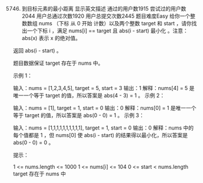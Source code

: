 5746. 到目标元素的最小距离 显示英文描述
      通过的用户数1915
      尝试过的用户数2044
      用户总通过次数1920
      用户总提交次数2445
      题目难度Easy
      给你一个整数数组 nums （下标 从 0 开始 计数）以及两个整数 target 和 start ，请你找出一个下标 i ，满足 nums[i] == target 且 abs(i - start) 最小化 。注意：abs(x) 表示 x 的绝对值。

返回 abs(i - start) 。

题目数据保证 target 存在于 nums 中。



示例 1：

输入：nums = [1,2,3,4,5], target = 5, start = 3
输出：1
解释：nums[4] = 5 是唯一一个等于 target 的值，所以答案是 abs(4 - 3) = 1 。
示例 2：

输入：nums = [1], target = 1, start = 0
输出：0
解释：nums[0] = 1 是唯一一个等于 target 的值，所以答案是 abs(0 - 0) = 1 。
示例 3：

输入：nums = [1,1,1,1,1,1,1,1,1,1], target = 1, start = 0
输出：0
解释：nums 中的每个值都是 1 ，但 nums[0] 使 abs(i - start) 的结果得以最小化，所以答案是 abs(0 - 0) = 0 。


提示：

1 <= nums.length <= 1000
1 <= nums[i] <= 104
0 <= start < nums.length
target 存在于 nums 中